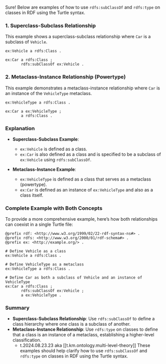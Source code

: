 
Sure! Below are examples of how to use `rdfs:subClassOf` and `rdfs:type` on classes in RDF using the Turtle syntax.

### 1. Superclass-Subclass Relationship

This example shows a superclass-subclass relationship where `Car` is a subclass of `Vehicle`.

```turtle
ex:Vehicle a rdfs:Class .

ex:Car a rdfs:Class ;
       rdfs:subClassOf ex:Vehicle .
```

### 2. Metaclass-Instance Relationship (Powertype)

This example demonstrates a metaclass-instance relationship where `Car` is an instance of the `VehicleType` metaclass.

```turtle
ex:VehicleType a rdfs:Class .

ex:Car a ex:VehicleType ;
       a rdfs:Class .
```

### Explanation

- **Superclass-Subclass Example**:
  - `ex:Vehicle` is defined as a class.
  - `ex:Car` is also defined as a class and is specified to be a subclass of `ex:Vehicle` using `rdfs:subClassOf`.

- **Metaclass-Instance Example**:
  - `ex:VehicleType` is defined as a class that serves as a metaclass (powertype).
  - `ex:Car` is defined as an instance of `ex:VehicleType` and also as a class itself.

### Complete Example with Both Concepts

To provide a more comprehensive example, here’s how both relationships can coexist in a single Turtle file:

```turtle
@prefix rdf: <http://www.w3.org/1999/02/22-rdf-syntax-ns#> .
@prefix rdfs: <http://www.w3.org/2000/01/rdf-schema#> .
@prefix ex: <http://example.org/> .

# Define Vehicle as a class
ex:Vehicle a rdfs:Class .

# Define VehicleType as a metaclass
ex:VehicleType a rdfs:Class .

# Define Car as both a subclass of Vehicle and an instance of VehicleType
ex:Car a rdfs:Class ;
       rdfs:subClassOf ex:Vehicle ;
       a ex:VehicleType .
```

### Summary

- **Superclass-Subclass Relationship**: Use `rdfs:subClassOf` to define a class hierarchy where one class is a subclass of another.
- **Metaclass-Instance Relationship**: Use `rdfs:type` on classes to define that a class is an instance of a metaclass, establishing a higher-level classification.
  - t.2024.08.23.23 aka [[t.km.ontology.multi-level-theory]]
These examples should help clarify how to use `rdfs:subClassOf` and `rdfs:type` on classes in RDF using the Turtle syntax.

